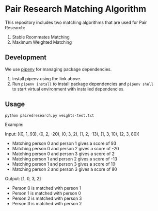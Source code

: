 # Pair Research Matching Algorithm
This repository includes two matching algorithms that are used for Pair Research:
1. Stable Roommates Matching
2. Maximum Weighted Matching

## Development
We use [pipenv](https://github.com/pypa/pipenv) for managing package dependencies.

1. Install pipenv using the link above.
2. Run `pipenv install` to install package dependencies and `pipenv shell` to start virtual environment with installed dependencies.


## Usage
```
python pairedresearch.py weights-test.txt
```

Example:

Input: [(0, 1, 93), (0, 2, -20), (0, 3, 2), (1, 2, -13), (1, 3, 10), (2, 3, 80)]
* Matching person 0 and person 1 gives a score of 93
* Matching person 0 and person 2 gives a score of -20
* Matching person 0 and person 3 gives a score of 2
* Matching person 1 and person 2 gives a score of -13
* Matching person 1 and person 3 gives a score of 10
* Matching person 2 and person 3 gives a score of 80


Output: [1, 0, 3, 2]
* Person 0 is matched with person 1
* Person 1 is matched with person 0
* Person 2 is matched with person 3
* Person 3 is matched with person 2